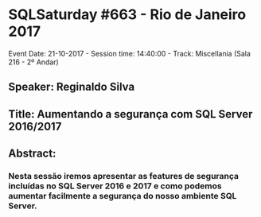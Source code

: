 # SQLSaturday #663 - Rio de Janeiro 2017
Event Date: 21-10-2017 - Session time: 14:40:00 - Track: Miscellania (Sala 216 - 2º Andar)
## Speaker: Reginaldo Silva
## Title: Aumentando a segurança com SQL Server 2016/2017
## Abstract:
### Nesta sessão iremos apresentar as features de segurança incluídas no SQL Server 2016 e 2017 e como podemos aumentar facilmente a segurança do nosso ambiente SQL Server.
